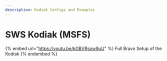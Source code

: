 ```yaml
---
description: Kodiak Configs and Examples
---
```


# SWS Kodiak (MSFS)

{% embed url="https://youtu.be/kGBVRsow9uU" %}
Full Bravo Setup of the Kodiak
{% endembed %}
